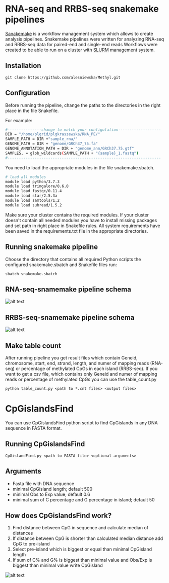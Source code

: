 # RNA-seq and RRBS-seq snakemake pipelines

[Sanakemake](https://bitbucket.org/snakemake/snakemake/src/master/) is a workflow management system which allows to create analysis pipelines.
Snakemake pipelines were written for analyzing RNA-seq and RRBS-seq data for paired-end and single-end reads 
Workflows were created to be able to run on a cluster with [SLURM](https://slurm.schedmd.com/quickstart.html) management system.

## Installation

```
git clone https://github.com/alesniewska/Methyl.git
```
## Configuration

Before running the pipeline, change the paths to the directories in the right place in the file Snakefile.

For example:

```bash
#---------------change to match your configutation-------------------
DIR = "/home/plgrid/plgkraszewska/RNA_PE/"
SAMPLE_PATH = DIR +"sample_rna/"
GENOME_PATH = DIR + "genome/GRCh37_75.fa"
GENOME_ANNOTATION_PATH = DIR + "genome_ann/GRCh37.75.gtf"
SAMPLES, = glob_wildcards(SAMPLE_PATH + "{sample}_1.fastq")
#--------------------------------------------------------------------
```
You need to load the appropriate modules in the file snakemake.sbatch. 

```bash
# load all modules
module load python/3.7.3
module load trimgalore/0.6.0
module load fastqc/0.11.4
module load star/2.5.3a
module load samtools/1.2
module load subread/1.5.2
```
Make sure your cluster contains the required modules. If your cluster doesn't contain all needed modules you have to install missing packages and set path in right place in Snakefile rules.
All system requirements have been saved in the requirements.txt file in the appropriate directories.

## Running snakemake pipeline

Choose the directory that contains all required Python scripts the configured snakemake.sbatch and Snakefile files run:
```
sbatch snakemake.sbatch
```

## RNA-seq-snamemake pipeline schema

![alt text](https://raw.githubusercontent.com/alesniewska/Methyl/master/images/rna_shema.jpg?token=AJMQADGUPBMLKQF7UCAUUGC5NEWUM)

## RRBS-seq-snamemake pipeline schema

![alt text](https://raw.githubusercontent.com/alesniewska/Methyl/master/images/rrbs-schema.jpg?token=AJMQADGSKTWUJ5JRNMZCU4S5NEWS2)

## Make table count

After running pipeline you get result files which contain Geneid, chromosome, start, end, strand, length, and numer of mapping reads (RNA-seq) or percentage of methylated CpGs in each island (RRBS-seq).
If you want to get a csv file, which contains only  Geneid and numer of mapping reads or percentage of methylated CpGs you can use the table_count.py

```
python table_count.py <path to *.cnt files> <output files>
```


# CpGislandsFind

You can use CpGislandsFind python script to find CpGislands in any DNA sequence in FASTA format. 

## Running CpGislandsFind

```
CpGislandFind.py <path to FASTA file> <optional arguments>
```
## Arguments

* Fasta file with DNA sequence
* minimal CpGisland length; default 500
* minimal Obs to Exp value; default 0.6
* minimal sum of C percentage and G percentage in island; default 50


## How does CpGislandsFind work?

1. Find distance between CpG in sequence and calculate median of distances
2. If distance between CpG is shorter than calculated median distance add CpG to pre-island
3. Select pre-island which is biggest or equal than minimal CpGisland length 
4. If sum of C% and G% is biggest than minimal value and Obs/Exp is biggest than minimal value write CpGisland

![alt text](https://github.com/alesniewska/Methyl/blob/master/images/obs_exp.jpg?raw=true)















